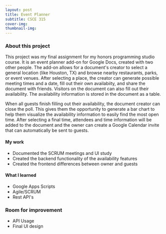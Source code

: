 ```yaml
---
layout: post
title: Event Planner
subtitle: CSCE 315
cover-img: 
thumbnail-img: 
---
```



### About this project

This project was my final assignment for my honors programming studio course. It is an event planner add-on for Google Docs, created
with two other people. The add-on allows for a document's creator to select a general location (like Houston, TX) and browse nearby 
restaurants, parks, or event venues. After selecting a place, the creator can generate possible meeting times and a date, fill out 
their own availabiity, and share the document with friends. Visitors on the document can also fill out their availability. The availability 
information is stored in the document as a table.

When all guests finish filling out their availability, the document creator can close the poll. This gives them the opportunity to generate 
a bar chart to help them visualize the availability information to easily find the most open time. After selecting a final time, attendees and 
time information will be added to the document and the owner can create a Google Calendar invite that can automatically be sent to guests.

#### My work

* Documented the SCRUM meetings and UI study
* Created the backend functionality of the availability features
* Created the frontend differences between owner and guests

#### What I learned

* Google Apps Scripts
* Agile/SCRUM
* Rest API's

### Room for improvement

* API Usage
* Final UI design